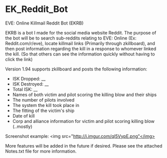 EK_Reddit_Bot
=============

EVE: Online Killmail Reddit Bot (EKRB)

EKRB is a bot I made for the social media website Reddit. The purpose of the bot will be to search sub-reddits relating to EVE: Online (Ex: Reddit.com/r/eve), locate killmail links (Primarily through zkillboard), and then post information regarding the kill in a response to whomever linked the kill. (So that others can see the information quickly without having to click the link)

Version 1.94 supports zkillboard and posts the following information:
- ISK Dropped: __
- ISK Destroyed: __
- Total ISK: __
- Names of both victim and pilot scoring the killing blow and their ships
- The number of pilots involved
- The system the kill took place in
- The fitting of the victim's ship
- Date of kill
- Corp and alliance information for victim and pilot scoring killing blow (..mostly)

Screenshot example:
<img src="http://i.imgur.com/ql5VypE.png"</img>

More features will be added in the future if desired.
Please see the attached Notes.txt file for more information.
